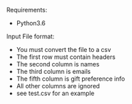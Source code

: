 Requirements:
* Python3.6

Input File format: 
* You must convert the file to a csv
* The first row must contain headers
* The second column is names
* The third column is emails
* The fifth column is gift preference info
* All other columns are ignored
* see test.csv for an example
